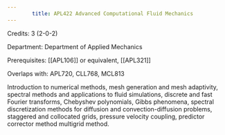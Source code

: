 ```yaml
---
        title: APL422 Advanced Computational Fluid Mechanics
---
```

Credits: 3 (2-0-2)

Department: Department of Applied Mechanics

Prerequisites: [[APL106]] or equivalent, [[APL321]]

Overlaps with: APL720, CLL768, MCL813

Introduction to numerical methods, mesh generation and mesh adaptivity, spectral methods and applications to fluid simulations, discrete and fast Fourier transforms, Chebyshev polynomials, Gibbs phenomena, spectral discretization methods for diffusion and convection-diffusion problems, staggered and collocated grids, pressure velocity coupling, predictor corrector method multigrid method.